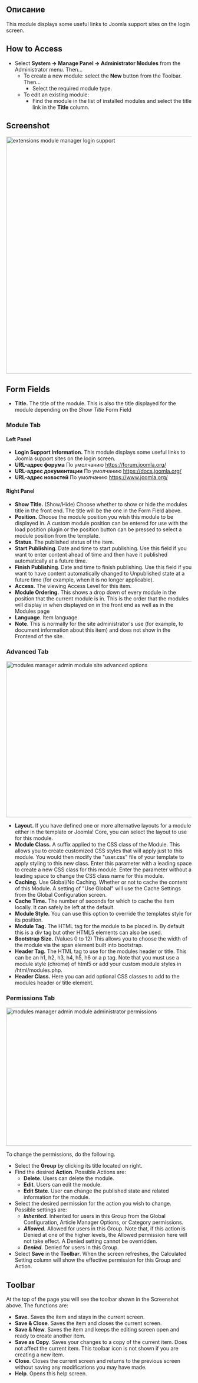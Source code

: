 <!-- Filename: Help4.x:Admin_Modules:_Login_Support_Information / Display title: Admin Modules: Login Support Information -->

## Описание

This module displays some useful links to Joomla support sites on the
login screen.

## How to Access

- Select **System → Manage Panel → Administrator Modules** from
  the Administrator menu. Then...
  - To create a new module: select the **New** button from the Toolbar.
    Then...
    - Select the required module type.
  - To edit an existing module:
    - Find the module in the list of installed modules and select the
      title link in the **Title** column.

## Screenshot

<img
src="https://docs.joomla.org/images/1/17/Help-4x-extensions-module-manager-login_support-en.png"
decoding="async" data-file-width="800" data-file-height="641"
width="800" height="641"
alt="extensions module manager login support" />

## Form Fields

- **Title.** The title of the module. This is also the title displayed
  for the module depending on the *Show Title* Form Field

### Module Tab

#### Left Panel

- **Login Support Information.** This module displays some useful links
  to Joomla support sites on the login screen.
- **URL-адрес форума** По умолчанию
  <a href="https://forum.joomla.org/" class="external free"
  target="_blank" rel="noreferrer noopener">https://forum.joomla.org/</a>
- **URL-адрес документации** По умолчанию
  <a href="https://docs.joomla.org/" class="external free" target="_blank"
  rel="noreferrer noopener">https://docs.joomla.org/</a>
- **URL-адрес новостей** По умолчанию
  <a href="https://www.joomla.org/" class="external free" target="_blank"
  rel="noreferrer noopener">https://www.joomla.org/</a>

#### Right Panel

- **Show Title.** (Show/Hide) Choose whether to show or hide the modules
  title in the front end. The title will be the one in the Form Field
  above.
- **Position.** Choose the module position
  you wish this module to be displayed in. A custom module position can
  be entered for use with the load position plugin
  or the position button can be pressed to select a module position from
  the template.
- **Status**. The published status of the item.
- **Start Publishing**. Date and time to start publishing. Use this
  field if you want to enter content ahead of time and then have it
  published automatically at a future time.
- **Finish Publishing**. Date and time to finish publishing. Use this
  field if you want to have content automatically changed to Unpublished
  state at a future time (for example, when it is no longer applicable).
- **Access**. The viewing Access  Level   for this item.
- **Module Ordering.** This shows a drop down of every module in the
  position that the current module is in. This is the order that the
  modules will display in when displayed on in the front end as well as
in the Modules page
- **Language**. Item language.
- **Note**. This is normally for the site administrator's use (for
  example, to document information about this item) and does not show in
  the Frontend of the site.

### Advanced Tab

<img
src="https://docs.joomla.org/images/4/4b/Help-4x-modules-manager-admin-module-site-advanced-options-en.png"
decoding="async" data-file-width="600" data-file-height="422"
width="600" height="422"
alt="modules manager admin module site advanced options" />

- **Layout.** If you have defined one or more alternative layouts for a
  module either in the template or Joomla! Core, you can select the
  layout to use for this module.
- **Module Class.** A suffix applied to the CSS class of the Module.
  This allows you to create customized CSS styles that will apply just
  to this module. You would then modify the "user.css" file of your
  template to apply styling to this new class. Enter this parameter with
  a leading space to create a new CSS class for this module. Enter the
  parameter without a leading space to change the CSS class name for
  this module.
- **Caching.** Use Global/No Caching. Whether or not to cache the
  content of this Module. A setting of "Use Global" will use the Cache
  Settings from the Global Configuration screen.
- **Cache Time.** The number of seconds for which to cache the item
  locally. It can safely be left at the default.
- **Module Style.** You can use this option to override the templates
  style for its position.
- **Module Tag.** The HTML tag for the module to be placed in. By
  default this is a div tag but other HTML5 elements can also be used.
- **Bootstrap Size.** (Values 0 to 12) This allows you to choose the
  width of the module via the span element built into bootstrap.
- **Header Tag.** The HTML tag to use for the modules header or title.
  This can be an h1, h2, h3, h4, h5, h6 or a p tag. Note that you must
  use a module style (chrome) of html5 or add your custom module styles
  in /html/modules.php.
- **Header Class.** Here you can add optional CSS classes to add to the
  modules header or title element.

### Permissions Tab

<img
src="https://docs.joomla.org/images/d/d8/Help-4x-modules-manager-admin-module-administrator-permissions-en.png"
decoding="async" data-file-width="600" data-file-height="374"
width="600" height="374"
alt="modules manager admin module administrator permissions" />

To change the permissions, do the following.

- Select the **Group** by clicking its title located on right.
- Find the desired **Action**. Possible Actions are:
  - **Delete**. Users can delete the module.
  - **Edit**. Users can edit the module.
  - **Edit State**. User can change the published state and related
    information for the module.
- Select the desired permission for the action you wish to change.
  Possible settings are:
  - ***Inherited.*** Inherited for users in this Group from the Global
    Configuration, Article Manager Options, or Category permissions.
  - ***Allowed.*** Allowed for users in this Group. Note that, if this
    action is Denied at one of the higher levels, the Allowed permission
    here will not take effect. A Denied setting cannot be overridden.
  - ***Denied.*** Denied for users in this Group.
- Select **Save** in the **Toolbar**. When the screen refreshes, the
  Calculated Setting column will show the effective permission for this
  Group and Action.

## Toolbar

At the top of the page you will see the toolbar shown in the Screenshot
above. The functions are:

- **Save.** Saves the item and stays in the current screen.
- **Save & Close**. Saves the item and closes the current screen.
- **Save & New**. Saves the item and keeps the editing screen open and
  ready to create another item.
- **Save as Copy**. Saves your changes to a copy of the current item.
  Does not affect the current item. This toolbar icon is not shown if
  you are creating a new item.
- **Close**. Closes the current screen and returns to the previous
  screen without saving any modifications you may have made.
- **Help**. Opens this help screen.
